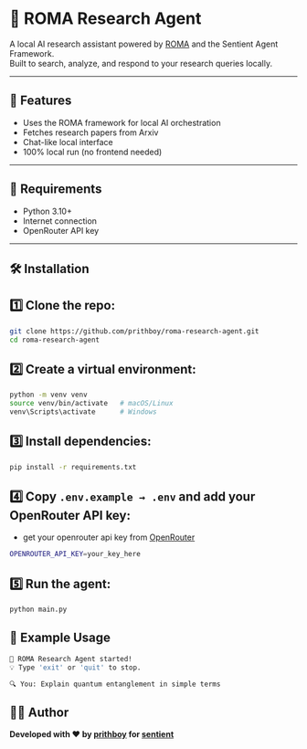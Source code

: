 # 🧩 ROMA Research Agent

A local AI research assistant powered by [ROMA](https://github.com/sentient-agi/ROMA) and the Sentient Agent Framework.  
Built to search, analyze, and respond to your research queries locally.

---

## 🚀 Features
- Uses the ROMA framework for local AI orchestration  
- Fetches research papers from Arxiv  
- Chat-like local interface  
- 100% local run (no frontend needed)

---

## 🧰 Requirements
- Python 3.10+
- Internet connection
- OpenRouter API key

---

## 🛠️ Installation

## 1️⃣ Clone the repo:
```bash
git clone https://github.com/prithboy/roma-research-agent.git
cd roma-research-agent
```

## 2️⃣ Create a virtual environment:
```bash
python -m venv venv
source venv/bin/activate   # macOS/Linux
venv\Scripts\activate      # Windows
```

## 3️⃣ Install dependencies:
```bash
pip install -r requirements.txt
```

## 4️⃣ Copy `.env.example → .env` and add your OpenRouter API key:
* get your openrouter api key from [OpenRouter](https://openrouter.ai/)
```bash
OPENROUTER_API_KEY=your_key_here
```

## 5️⃣ Run the agent:
```bash
python main.py
```

## 👾 Example Usage
```bash
🤖 ROMA Research Agent started!
💡 Type 'exit' or 'quit' to stop.

🔍 You: Explain quantum entanglement in simple terms
```

## 👨‍💻 Author
 **Developed with ❤️ by [prithboy](https://x.com/Prith_boy) for [sentient](https://x.com/SentientAGI)**
